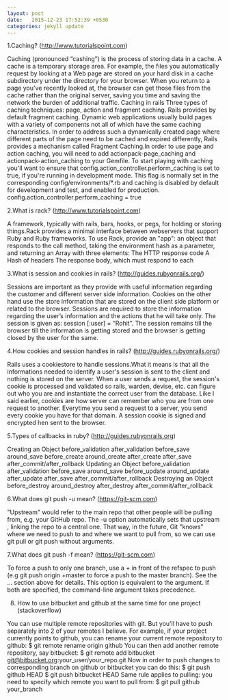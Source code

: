 ```yaml
---
layout: post
date:   2015-12-23 17:52:39 +0530
categories: jekyll update
---
```


1.Caching? (http://www.tutorialspoint.com)

Caching (pronounced “cashing”) is the process of storing data in a cache.
A cache is a temporary storage area. For example, the files you automatically request by looking at a Web page are stored on your hard disk in a cache subdirectory under the directory for your browser. When you return to a page you've recently looked at, the browser can get those files from the cache rather than the original server, saving you time and saving the network the burden of additional traffic.
Caching in rails
Three types of caching techniques: page, action and fragment caching. Rails provides by default fragment caching. Dynamic web applications usually build pages with a variety of components not all of which have the same caching characteristics. In order to address such a dynamically created page where different parts of the page need to be cached and expired differently, Rails provides a mechanism called Fragment Caching.In order to use page and action caching, you will need to add actionpack-page_caching and actionpack-action_caching to your Gemfile.
To start playing with caching you'll want to ensure that config.action_controller.perform_caching is set to true, if you're running in development mode. This flag is normally set in the corresponding config/environments/*.rb and caching is disabled by default for development and test, and enabled for production.
config.action_controller.perform_caching = true



2.What is rack? (http://www.tutorialspoint.com)

A framework, typically with rails, bars, hooks, or pegs, for holding or storing things.Rack provides a minimal interface between webservers that support Ruby and Ruby frameworks. 
To use Rack, provide an "app": an object that responds to the call method, taking the environment hash as a parameter, and returning an Array with three elements: 
The HTTP response code 
A Hash of headers 
The response body, which must respond to each 



3.What is session and cookies in rails? (http://guides.rubyonrails.org/)

Sessions are important as they provide with useful information regarding the customer and different server side information. 
Cookies on the other hand use the store information that are stored on the client side platform or related to the browser. 
Sessions are required to store the information regarding the user’s information and the actions that he will take only. 
The session is given as: session [:user] = “Rohit”. 
The session remains till the browser till the information is getting stored and the browser is getting closed by the user for the same. 



4.How cookies and session handles in rails? (http://guides.rubyonrails.org/)

Rails uses a cookiestore to handle sessions.What it means is that all the informations needed to identify a user's session is sent to the client and nothing is stored on the server. When a user sends a request, the session's cookie is processed and validated so rails, warden, devise, etc. can figure out who you are and instantiate the correct user from the database.
Like I said earlier, cookies are how server can remember who you are from one request to another. Everytime you send a request to a server, you send every cookie you have for that domain. A session cookie is signed and encrypted hen sent to the browser.



5.Types of callbacks in ruby? (http://guides.rubyonrails.org)

Creating an Object
before_validation 
after_validation 
before_save 
around_save 
before_create 
around_create 
after_create 
after_save 
after_commit/after_rollback 
Updating an Object
before_validation 
after_validation 
before_save 
around_save 
before_update 
around_update 
after_update 
after_save 
after_commit/after_rollback 
Destroying an Object
before_destroy 
around_destroy 
after_destroy 
after_commit/after_rollback 




6.What does git push -u mean? (https://git-scm.com)

"Upstream" would refer to the main repo that other people will be pulling from, e.g. your GitHub repo. The -u option automatically sets that upstream , linking the repo to a central one. That way, in the future, Git "knows" where we need to push to and where we  want to pull from, so we can use git pull or git push without arguments.



7.What does git push -f mean? (https://git-scm.com)

To force a push to only one branch, use a + in front of the refspec to push (e.g git push origin +master to force a push to the master branch). See the <refspec>... section above for details. This option is equivalent to the <repository> argument. If both are specified, the command-line argument takes precedence.



8. How to use bitbucket and github at the same time for one project (stackoverflow)

You can use multiple remote repositories with git. 
But you'll have to push separately into 2 of your remotes I believe.
For example, if your project currently points to github, you can rename your current remote repository to github:
$ git remote rename origin github
You can then add another remote repository, say bitbucket:
$ git remote add bitbucket git@bitbucket.org:your_user/your_repo.git
Now in order to push changes to corresponding branch on github or bitbucket you can do this:
$ git push github HEAD
$ git push bitbucket HEAD
Same rule applies to pulling: you need to specify which remote you want to pull from:
$ git pull github your_branch
